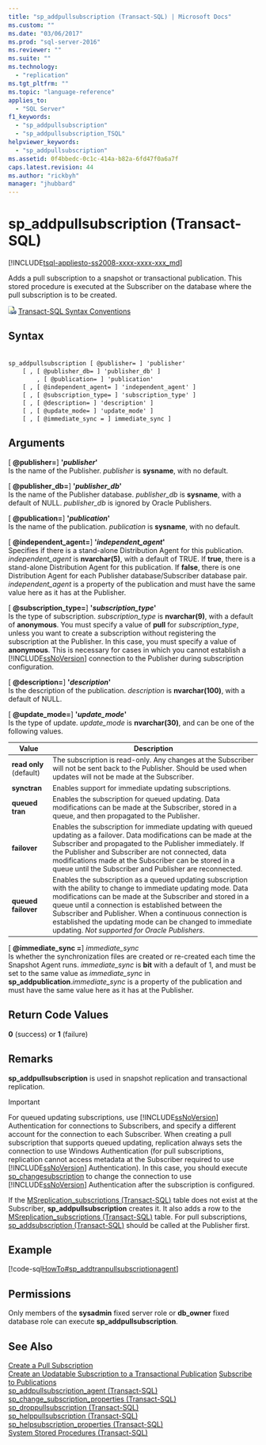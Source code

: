 ```yaml
---
title: "sp_addpullsubscription (Transact-SQL) | Microsoft Docs"
ms.custom: ""
ms.date: "03/06/2017"
ms.prod: "sql-server-2016"
ms.reviewer: ""
ms.suite: ""
ms.technology: 
  - "replication"
ms.tgt_pltfrm: ""
ms.topic: "language-reference"
applies_to: 
  - "SQL Server"
f1_keywords: 
  - "sp_addpullsubscription"
  - "sp_addpullsubscription_TSQL"
helpviewer_keywords: 
  - "sp_addpullsubscription"
ms.assetid: 0f4bbedc-0c1c-414a-b82a-6fd47f0a6a7f
caps.latest.revision: 44
ms.author: "rickbyh"
manager: "jhubbard"
---
```

# sp_addpullsubscription (Transact-SQL)
[!INCLUDE[tsql-appliesto-ss2008-xxxx-xxxx-xxx_md](../../../a9retired/includes/tsql-appliesto-ss2008-xxxx-xxxx-xxx-md.md)]

  Adds a pull subscription to a snapshot or transactional publication. This stored procedure is executed at the Subscriber on the database where the pull subscription is to be created.  
  
 ![Topic link icon](../../../a9notintoc/media/topic-link.gif "Topic link icon") [Transact-SQL Syntax Conventions](../../../t-sql/language-elements/transact-sql-syntax-conventions-transact-sql.md)  
  
## Syntax  
  
```  
  
sp_addpullsubscription [ @publisher= ] 'publisher'  
    [ , [ @publisher_db= ] 'publisher_db' ]  
        , [ @publication= ] 'publication'  
    [ , [ @independent_agent= ] 'independent_agent' ]  
    [ , [ @subscription_type= ] 'subscription_type' ]  
    [ , [ @description= ] 'description' ]  
    [ , [ @update_mode= ] 'update_mode' ]  
    [ , [ @immediate_sync = ] immediate_sync ]  
```  
  
## Arguments  
 [ **@publisher=**] **'***publisher***'**  
 Is the name of the Publisher. *publisher* is **sysname**, with no default.  
  
 [ **@publisher_db=**] **'***publisher_db***'**  
 Is the name of the Publisher database. *publisher_db* is **sysname**, with a default of NULL. *publisher_db* is ignored by Oracle Publishers.  
  
 [ **@publication=**] **'***publication***'**  
 Is the name of the publication. *publication* is **sysname**, with no default.  
  
 [ **@independent_agent=**] **'***independent_agent***'**  
 Specifies if there is a stand-alone Distribution Agent for this publication. *independent_agent* is **nvarchar(5)**, with a default of TRUE. If **true**, there is a stand-alone Distribution Agent for this publication. If **false**, there is one Distribution Agent for each Publisher database/Subscriber database pair. *independent_agent* is a property of the publication and must have the same value here as it has at the Publisher.  
  
 [ **@subscription_type=**] **'***subscription_type***'**  
 Is the type of subscription. *subscription_type* is **nvarchar(9)**, with a default of **anonymous**. You must specify a value of **pull** for *subscription_type*, unless you want to create a subscription without registering the subscription at the Publisher. In this case, you must specify a value of **anonymous**. This is necessary for cases in which you cannot establish a [!INCLUDE[ssNoVersion](../../../a9notintoc/includes/ssnoversion-md.md)] connection to the Publisher during subscription configuration.  
  
 [ **@description=**] **'***description***'**  
 Is the description of the publication. *description* is **nvarchar(100)**, with a default of NULL.  
  
 [ **@update_mode=**] **'***update_mode***'**  
 Is the type of update. *update_mode* is **nvarchar(30)**, and can be one of the following values.  
  
|Value|Description|  
|-----------|-----------------|  
|**read only** (default)|The subscription is read-only. Any changes at the Subscriber will not be sent back to the Publisher. Should be used when updates will not be made at the Subscriber.|  
|**synctran**|Enables support for immediate updating subscriptions.|  
|**queued tran**|Enables the subscription for queued updating. Data modifications can be made at the Subscriber, stored in a queue, and then propagated to the Publisher.|  
|**failover**|Enables the subscription for immediate updating with queued updating as a failover. Data modifications can be made at the Subscriber and propagated to the Publisher immediately. If the Publisher and Subscriber are not connected, data modifications made at the Subscriber can be stored in a queue until the Subscriber and Publisher are reconnected.|  
|**queued failover**|Enables the subscription as a queued updating subscription with the ability to change to immediate updating mode. Data modifications can be made at the Subscriber and stored in a queue until a connection is established between the Subscriber and Publisher. When a continuous connection is established the updating mode can be changed to immediate updating. *Not supported for Oracle Publishers*.|  
  
 [ **@immediate_sync =**] *immediate_sync*  
 Is whether the synchronization files are created or re-created each time the Snapshot Agent runs. *immediate_sync* is **bit** with a default of 1, and must be set to the same value as *immediate_sync* in **sp_addpublication**.*immediate_sync* is a property of the publication and must have the same value here as it has at the Publisher.  
  
## Return Code Values  
 **0** (success) or **1** (failure)  
  
## Remarks  
 **sp_addpullsubscription** is used in snapshot replication and transactional replication.  
  
> [!IMPORTANT]  
>  For queued updating subscriptions, use [!INCLUDE[ssNoVersion](../../../a9notintoc/includes/ssnoversion-md.md)] Authentication for connections to Subscribers, and specify a different account for the connection to each Subscriber. When creating a pull subscription that supports queued updating, replication always sets the connection to use Windows Authentication (for pull subscriptions, replication cannot access metadata at the Subscriber required to use [!INCLUDE[ssNoVersion](../../../a9notintoc/includes/ssnoversion-md.md)] Authentication). In this case, you should execute [sp_changesubscription](../../../relational-databases/reference/system-stored-procedures/sp-changesubscription-transact-sql.md) to change the connection to use [!INCLUDE[ssNoVersion](../../../a9notintoc/includes/ssnoversion-md.md)] Authentication after the subscription is configured.  
  
 If the [MSreplication_subscriptions &#40;Transact-SQL&#41;](../../../relational-databases/reference/system-tables/msreplication-subscriptions-transact-sql.md) table does not exist at the Subscriber, **sp_addpullsubscription** creates it. It also adds a row to the [MSreplication_subscriptions &#40;Transact-SQL&#41;](../../../relational-databases/reference/system-tables/msreplication-subscriptions-transact-sql.md) table. For pull subscriptions, [sp_addsubscription &#40;Transact-SQL&#41;](../../../relational-databases/reference/system-stored-procedures/sp-addsubscription-transact-sql.md) should be called at the Publisher first.  
  
## Example  
 [!code-sql[HowTo#sp_addtranpullsubscriptionagent](../../../a9retired/codesnippet/tsql/sp-addpullsubscription-t_1.sql)]  
  
## Permissions  
 Only members of the **sysadmin** fixed server role or **db_owner** fixed database role can execute **sp_addpullsubscription**.  
  
## See Also  
 [Create a Pull Subscription](../../../relational-databases/replication/create-a-pull-subscription.md)   
 [Create an Updatable Subscription to a Transactional Publication](../../../relational-databases/replication/publish/a6e80857-0a69-4867-b6b7-f3629d00c312.md)
 [Subscribe to Publications](../../../relational-databases/replication/subscribe-to-publications.md)   
 [sp_addpullsubscription_agent &#40;Transact-SQL&#41;](../../../relational-databases/reference/system-stored-procedures/sp-addpullsubscription-agent-transact-sql.md)   
 [sp_change_subscription_properties &#40;Transact-SQL&#41;](../../../relational-databases/reference/system-stored-procedures/sp-change-subscription-properties-transact-sql.md)   
 [sp_droppullsubscription &#40;Transact-SQL&#41;](../../../relational-databases/reference/system-stored-procedures/sp-droppullsubscription-transact-sql.md)   
 [sp_helppullsubscription &#40;Transact-SQL&#41;](../../../relational-databases/reference/system-stored-procedures/sp-helppullsubscription-transact-sql.md)   
 [sp_helpsubscription_properties &#40;Transact-SQL&#41;](../../../relational-databases/reference/system-stored-procedures/sp-helpsubscription-properties-transact-sql.md)   
 [System Stored Procedures &#40;Transact-SQL&#41;](../../../relational-databases/reference/system-stored-procedures/system-stored-procedures-transact-sql.md)  
  
  
